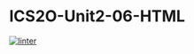 # ICS2O-Unit2-06-HTML
 [![linter](https://github.com/Liyajoseph/ICS2O-Unit2-06-HTML/workflows/linter/badge.svg)](https://github.com/marketplace/actions/super-linter)
